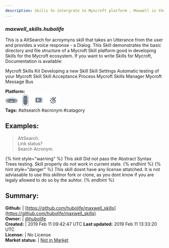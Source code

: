 ```yaml
---
description: Skills to intergrate to Myscroft platform , Maxwell is the project name
---
```


### _maxwell_skills.hubolife_  
This is a AltSearch for acroymyns skill that takes an Utterance from the user and provides a voice response - a Dialog. This Skill demonstrates the basic directory and file structure of a Mycroft Skill platform good in developing Skills for the Mycroft ecosystem.
If you want to write Skills for Mycroft, Documentation is available:

Mycroft Skills Kit
Developing a new Skill
Skill Settings
Automatic testing of your Mycroft Skill
Skill Acceptance Process
Mycroft Skills Manager
Mycroft Message Bus
  
**Platform:**  
 ![Mark I](../.gitbook/assets/mark-1-icon.png)  ![Mark II](../.gitbook/assets/mark-2-icon.png)  ![Picroft](../.gitbook/assets/picroft-icon.png)  ![plasmoid](../.gitbook/assets/kde.png)   
**Tags:** \#altsearch \#acronym \#catagory   
## Examples:  
> AltSearch.  
> Link status?  
> Search Acronym.  
  
{% hint style="warning" %}
This skill Did not pass the Abstract Syntax Trees testing. Skill properly do not work in current state.
{% endhint %}
{% hint style="danger" %}
This skill dosnt have any license attatched. It is not adviasable to use this skillnor fork or clone, as you dont know if you are legaly allowed to do so by the auhtor.
{% endhint %}
  
## Summary:  
**Github:** | [https://github.com/hubolife/maxwell_skills](https://github.com/hubolife/maxwell_skills)  
**Owner:** | [@hubolife](https://github.com/hubolife)  
**Created:** | 2019 Feb 11 09:42:47 UTC  **Last updated:** 2019 Feb 11 13:33:20 UTC  
**License:** | No License  
**Market status:** | [Not in Market](https://market.mycroft.ai/skill/)  
